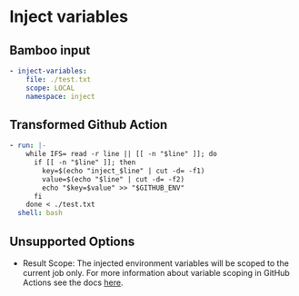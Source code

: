 # Inject variables

## Bamboo input

```yaml
- inject-variables:
    file: ./test.txt
    scope: LOCAL
    namespace: inject
```

## Transformed Github Action

```yaml
- run: |-
    while IFS= read -r line || [[ -n "$line" ]]; do
      if [[ -n "$line" ]]; then
        key=$(echo "inject_$line" | cut -d= -f1)
        value=$(echo "$line" | cut -d= -f2)
        echo "$key=$value" >> "$GITHUB_ENV"
      fi
    done < ./test.txt
  shell: bash
```

## Unsupported Options

- Result Scope:  The injected environment variables will be scoped to the current job only.
For more information about variable scoping in GitHub Actions see the docs [here](https://docs.github.com/en/actions/learn-github-actions/variables).
